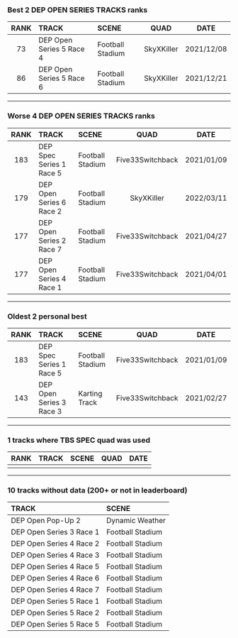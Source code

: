 ### Best 2 DEP OPEN SERIES TRACKS ranks
|RANK|TRACK|SCENE|QUAD|DATE|
|:---:|:---|:---|:---:|:---:|
|73|DEP Open Series 5 Race 4|Football Stadium|SkyXKiller|2021/12/08|
|86|DEP Open Series 5 Race 6|Football Stadium|SkyXKiller|2021/12/21|
---
### Worse 4 DEP OPEN SERIES TRACKS ranks
|RANK|TRACK|SCENE|QUAD|DATE|
|:---:|:---|:---|:---:|:---:|
|183|DEP Spec Series 1 Race 5|Football Stadium|Five33Switchback|2021/01/09|
|179|DEP Open Series 6 Race 2|Football Stadium|SkyXKiller|2022/03/11|
|177|DEP Open Series 2 Race 7|Football Stadium|Five33Switchback|2021/04/27|
|177|DEP Open Series 4 Race 1|Football Stadium|Five33Switchback|2021/04/01|
---
### Oldest 2 personal best
|RANK|TRACK|SCENE|QUAD|DATE|
|:---:|:---|:---|:---:|:---:|
|183|DEP Spec Series 1 Race 5|Football Stadium|Five33Switchback|2021/01/09|
|143|DEP Open Series 3 Race 3|Karting Track|Five33Switchback|2021/02/27|
---
### 1 tracks where TBS SPEC quad was used
|RANK|TRACK|SCENE|QUAD|DATE|
|:---:|:---|:---|:---:|:---:|
||||||
---
### 10 tracks without data (200+ or not in leaderboard)
|TRACK|SCENE|
|:---|:---|
|DEP Open Pop-Up 2|Dynamic Weather|
|DEP Open Series 3 Race 1|Football Stadium|
|DEP Open Series 4 Race 2|Football Stadium|
|DEP Open Series 4 Race 3|Football Stadium|
|DEP Open Series 4 Race 5|Football Stadium|
|DEP Open Series 4 Race 6|Football Stadium|
|DEP Open Series 4 Race 7|Football Stadium|
|DEP Open Series 5 Race 1|Football Stadium|
|DEP Open Series 5 Race 2|Football Stadium|
|DEP Open Series 5 Race 5|Football Stadium|
